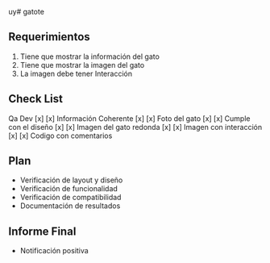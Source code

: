 uy# gatote

## Requerimientos

1. Tiene que mostrar la información del gato
2. Tiene que mostrar la imagen del gato
3. La imagen debe tener Interacción

## Check List

Qa  Dev
[x] [x]  Información Coherente
[x] [x]  Foto del gato
[x] [x]  Cumple con el diseño
[x] [x]  Imagen del gato redonda
[x] [x]  Imagen con interacción 
[x] [x]  Codigo con comentarios 

## Plan

* Verificación de layout y diseño
* Verificación de funcionalidad
* Verificación de compatibilidad
* Documentación de resultados

## Informe Final
* Notificación positiva 

